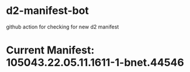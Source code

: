 # d2-manifest-bot
github action for checking for new d2 manifest

# Current Manifest: 105043.22.05.11.1611-1-bnet.44546
